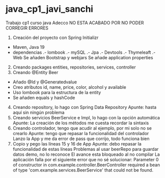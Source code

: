 # java_cp1_javi_sanchi
Trabajo cp1 curso java Adecco
NO ESTA ACABADO POR NO PODER CORREGIR ERRORES
1. Creación del proyecto con Spring Initializr
  - Maven, Java 19 
  - dependencias
    .- lombook
    .- mySQL
    .- Jpa
    .- Devtools
    .- Thymeleaft
    .- Web
   Se añaden Bootstrap y webjars
   Se añade application properties
   
2. Creando packages entities, repositories, services, controller
3. Creando @Entity Beer
  - Añado @Id y @Generatedvalue
  - Creo atributos id, name, price, color, alcohol y available
  - Uso lombook para la estructura de la entity
  - Se añaden equals y hashCode
4. Creando repository, lo hago con Spring Data Repository
Apunte: hasta aquí sin ningún problema 
5. Creando servicios BeerService e Impl, lo hago con la opción automática
Apunte: La creación de los métodos me cuesta recordar la sintaxis 
6. Creando controlador, tengo que acudir al ejemplo, por mi solo no se crearlo
Apunte: tengo que repasar la funcionalidad del controlador
Lanzo la App y me da error de pass que corrijo, todo funciona bien
7. Copio y pego las líneas 15 y 16 de App
Apunte: debo repasar la funcionalidad de estas líneas
Problemas al usar beerRepo para guardar datos demo, no lo reconoce
El avance esta bloqueado al no compilar
La aplicación falla por el siguiente error que no sé solucionar:
   Parameter 0 of constructor in com.example.controller.BeerController required a bean of type 'com.example.services.BeerService' that could not be found.
  
  
